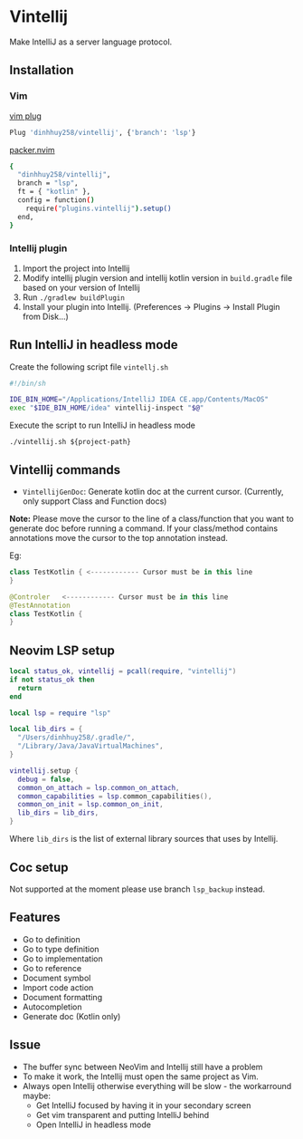 # Vintellij
Make IntelliJ as a server language protocol.

## Installation

### Vim

[vim plug](https://github.com/junegunn/vim-plug)

```sh
Plug 'dinhhuy258/vintellij', {'branch': 'lsp'}
```

[packer.nvim](https://github.com/wbthomason/packer.nvim)

```sh
{
  "dinhhuy258/vintellij",
  branch = "lsp",
  ft = { "kotlin" },
  config = function()
    require("plugins.vintellij").setup()
  end,
}
```

### Intellij plugin

1. Import the project into Intellij
2. Modify intellij plugin version and intellij kotlin version in `build.gradle` file based on your version of Intellij
3. Run `./gradlew buildPlugin`
4. Install your plugin into Intellij. (Preferences -> Plugins -> Install Plugin from Disk...)

## Run IntelliJ in headless mode

Create the following script file `vintellj.sh`

```sh
#!/bin/sh

IDE_BIN_HOME="/Applications/IntelliJ IDEA CE.app/Contents/MacOS"
exec "$IDE_BIN_HOME/idea" vintellij-inspect "$@"
```
Execute the script to run IntelliJ in headless mode

```console
./vintellij.sh ${project-path}
```

## Vintellij commands

- `VintellijGenDoc`: Generate kotlin doc at the current cursor. (Currently, only support Class and Function docs)

**Note:** Please move the cursor to the line of a class/function that you want to generate doc before running a command.
If your class/method contains annotations move the cursor to the top annotation instead.

Eg:

```kotlin
class TestKotlin { <------------ Cursor must be in this line
}
```

```kotlin
@Controler   <------------ Cursor must be in this line
@TestAnnotation
class TestKotlin {
}
```

## Neovim LSP setup

```lua
local status_ok, vintellij = pcall(require, "vintellij")
if not status_ok then
  return
end

local lsp = require "lsp"

local lib_dirs = {
  "/Users/dinhhuy258/.gradle/",
  "/Library/Java/JavaVirtualMachines",
}

vintellij.setup {
  debug = false,
  common_on_attach = lsp.common_on_attach,
  common_capabilities = lsp.common_capabilities(),
  common_on_init = lsp.common_on_init,
  lib_dirs = lib_dirs,
}
```

Where `lib_dirs` is the list of external library sources that uses by Intellij.

## Coc setup

Not supported at the moment please use branch `lsp_backup` instead.

## Features

- Go to definition
- Go to type definition
- Go to implementation
- Go to reference
- Document symbol
- Import code action
- Document formatting
- Autocompletion
- Generate doc (Kotlin only)

## Issue

- The buffer sync between NeoVim and Intellij still have a problem
- To make it work, the Intellij must open the same project as Vim.
- Always open Intellij otherwise everything will be slow - the workarround maybe:
  - Get IntelliJ focused by having it in your secondary screen
  - Get vim transparent and putting IntelliJ behind
  - Open IntelliJ in headless mode
